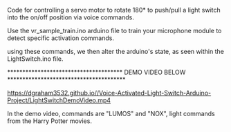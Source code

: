 Code for controlling a servo motor to rotate 180* to push/pull a light switch into the on/off position via voice commands.

Use the vr_sample_train.ino arduino file to train your microphone module to detect specific activation commands. 

using these commands, we then alter the arduino's state, as seen within the LightSwitch.ino file. 

************************************** DEMO VIDEO BELOW ***************************************

https://dgraham3532.github.io//Voice-Activated-Light-Switch-Arduino-Project/LightSwitchDemoVideo.mp4

In the demo video, commands are "LUMOS" and "NOX", light commands from the Harry Potter movies. 
